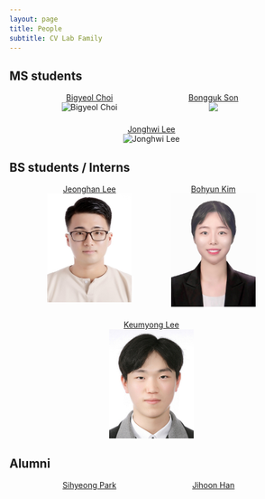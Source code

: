 ```yaml
---
layout: page
title: People
subtitle: CV Lab Family
---
```


## MS students

<div style="display: flex; flex-wrap: wrap; gap: 20px; justify-content: center;">
    <div style="text-align: center; width: 200px;">
        <a href="https://github.com/DailyVy">Bigyeol Choi</a><br>
        <img src="https://raw.githubusercontent.com/pnu-computer-vision-lab/pnu-computer-vision-lab.github.io/master/img/" alt="Bigyeol Choi" width="150">
    </div>
    <div style="text-align: center; width: 200px;">
        <a href="https://github.com/zespy5">Bongguk Son</a><br>
        <img src="https://raw.githubusercontent.com/pnu-computer-vision-lab/pnu-computer-vision-lab.github.io/master/img/"Bongguk Son" width="150">
    </div>
    <div style="text-align: center; width: 200px;">
        <a href="https://github.com/gndldl">Jonghwi Lee</a><br>
        <!-- 이미지를 추가하려면 여기 이미지 링크를 넣으세요 -->
        <img src="이미지_URL" alt="Jonghwi Lee" width="150">
    </div>
</div>

## BS students / Interns

<div style="display: flex; flex-wrap: wrap; gap: 20px; justify-content: center;">
    <div style="text-align: center; width: 200px;">
        <a href="https://github.com/Decide02">Jeonghan Lee</a><br>
        <img src="https://raw.githubusercontent.com/pnu-computer-vision-lab/pnu-computer-vision-lab.github.io/master/img/jhlee 2.jpg" alt="Jeonghan Lee" width="150">
    </div>
    <div style="text-align: center; width: 200px;">
        <a href="https://github.com/boyamie">Bohyun Kim</a><br>
        <img src="https://raw.githubusercontent.com/pnu-computer-vision-lab/pnu-computer-vision-lab.github.io/master/img/bhkim.jpeg" alt="Bohyun Kim" width="150">
    </div>
        <div style="text-align: center; width: 200px;">
        <a href="https://github.com/1003lky">Keumyong Lee</a><br>
        <img src="https://raw.githubusercontent.com/pnu-computer-vision-lab/pnu-computer-vision-lab.github.io/master/img/lkky.jpg" alt="Keumyong Lee" width="150">
    </div>
</div>

## Alumni

<div style="display: flex; flex-wrap: wrap; gap: 20px; justify-content: center;">
    <div style="text-align: center; width: 200px;">
        <a href="https://kr.linkedin.com/in/%EC%8B%9C%ED%98%95-%EB%B0%95-370207272?trk=public_profile_browsemap-profile">Sihyeong Park</a>
    </div>
    <div style="text-align: center; width: 200px;">
        <a href="https://github.com/skeral">Jihoon Han</a>
    </div>
</div>
